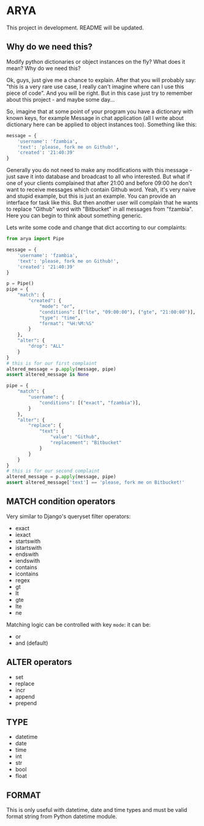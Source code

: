 ARYA
====

This project in development. README will be updated.

Why do we need this?
--------------------

Modify python dictionaries or object instances on the fly? What does it mean? Why do we need this?

Ok, guys, just give me a chance to explain. After that you will probably say: "this is a very rare use case, I really can't imagine where can I use this piece of code". And you will be right. But in this 
case just try to remember about this project - and maybe some day...


So, imagine that at some point of your program you have a dictionary with known keys, for example Message in chat application (all I write about dictionary here can be applied to object instances too). Something like this:

```python
message = {
	'username': 'fzambia',
	'text': 'please, fork me on Github!',
	'created': '21:40:39'
}
```

Generally you do not need to make any modifications with this message - just save it into database and broadcast to all who interested. But what if one of your clients complained that after 21:00 and before 09:00 he don't want to receive messages which contain Github word. Yeah, it's very naive and stupid example, but this is just an example. You can provide an interface for task like this. But then another user will complain that he wants to replace "Github" word with "Bitbucket" in all messages from "fzambia". Here you can begin to think about something generic.

Lets write some code and change that dict accorting to our complaints:

```python
from arya import Pipe

message = {
	'username': 'fzambia',
	'text': 'please, fork me on Github!',
	'created': '21:40:39'
}

p = Pipe()
pipe = {
	"match": {
		"created": {
			"mode": "or",
			"conditions": [("lte", "09:00:00"), ("gte", "21:00:00")],
			"type": "time",
			"format": "%H:%M:%S"
		}
	},
	"alter": {
		"drop": "ALL"
	}
}
# this is for our first complaint
altered_message = p.apply(message, pipe)
assert altered_message is None

pipe = {
	"match": {
		"username": {
			"conditions": [("exact", "fzambia")],
		}
	},
	"alter": {
		"replace": {
			"text": {
				"value": "Github",
				"replacement": "Bitbucket"
			}
		}
	}
}
# this is for our second complaint
altered_message = p.apply(message, pipe)
assert altered_message['text'] == 'please, fork me on Bitbucket!'

```

MATCH condition operators
-------------------------
Very similar to Django's queryset filter operators:

* exact
* iexact
* startswith
* istartswith
* endswith
* iendswith
* contains
* icontains
* regex
* gt
* lt
* gte
* lte
* ne

Matching logic can be controlled with key `mode`: it can be:

* or
* and (default)


ALTER operators
---------------

* set
* replace
* incr
* append
* prepend


TYPE
----

* datetime
* date
* time
* int
* str
* bool
* float


FORMAT
------
This is only useful with datetime, date and time types and must be valid format string from Python datetime module.

  